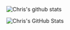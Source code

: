<!--
**BabyChouSr/BabyChouSr** is a ✨ _special_ ✨ repository because its `README.md` (this file) appears on your GitHub profile.

Here are some ideas to get you started:

- 🔭 I’m currently working on ...
- 🌱 I’m currently learning ...
- 👯 I’m looking to collaborate on ...
- 🤔 I’m looking for help with ...
- 💬 Ask me about ...
- 📫 How to reach me: ...
- 😄 Pronouns: ...
- ⚡ Fun fact: ...
-->
![Chris's github stats](https://github-readme-stats.vercel.app/api?username=babychousr&show_icons=true&theme=onedark)

![Chris's GitHub Stats](https://github-readme-stats.vercel.app/api?username=babychousr&show_icons=true)
